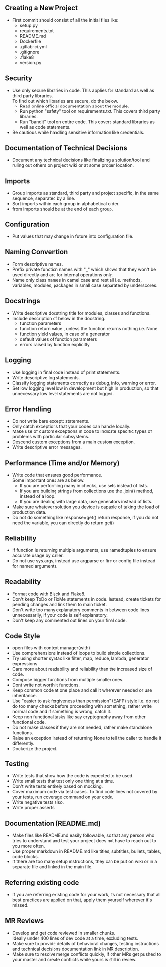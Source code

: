 ## Creating a New Project
- First commit should consist of all the initial files like:
    - setup.py
    - requirements.txt
    - README.md
    - Dockerfile
    - .gitlab-ci.yml
    - .gitignore
    - .flake8
    - version.py

## Security
- Use only secure libraries in code. This applies for standard as well as third party libraries.  
To find out which libraries are secure, do the below.
    - Read online official documentation about the module.
    - Run python "safety" tool on requirements.txt. This covers third party libraries.
    - Run "bandit" tool on entire code. This covers standard libraries as well as code statements.
- Be cautious while handling sensitive information like credentials.

## Documentation of Technical Decisions
- Document any technical decisions like finalizing a solution/tool and ruling out others on project wiki or at some proper location.

## Imports
- Group imports as standard, third party and project specific, in the same sequence, separated by a line.
- Sort imports within each group in alphabetical order.
- from imports should be at the end of each group.

## Configuration
- Put values that may change in future into configuration file.

## Naming Convention
- Form descriptive names.
- Prefix private function names with "_" which shows that they won't be used directly and are for internal operations only.
- Name only class names in camel case and rest all i.e. methods, variables, modules, packages in small case separated by underscores.

## Docstrings
- Write descriptive docstring title for modules, classes and functions.
- Include description of below in the docstring.
    - function parameters
    - function return value , unless the function returns nothing i.e. None
    - function yield values, in case of a generator
    - default values of function parameters
    - errors raised by function explicitly

## Logging
- Use logging in final code instead of print statements.
- Write descriptive log statements.
- Classify logging statements correctly as debug, info, warning or error.
- Set low logging level low in development but high in production, so that unnecessary low level statements are not logged.

## Error Handling
- Do not write bare except: statements.
- Only catch exceptions that your codes can handle locally.
- Make use of custom exceptions in code to indicate specific types of problems with particular subsystems.
- Descend custom exceptions from a main custom exception.
- Write descriptive error messages.

## Performance (Time and/or Memory)
- Write code that ensures good performance.  
Some important ones are as below.
    - If you are performing many in checks, use sets instead of lists.
    - If you are building strings from collections use the .join() method, instead of a loop.
    - If you are dealing with large data, use generators instead of lists.
- Make sure whatever solution you device is capable of taking the load of production data.  
- Do not do something like response=get() return response, if you do not need the variable, you can directly do return get()

## Reliability
- If function is returning multiple arguments, use namedtuples to ensure accurate usage by caller.
- Do not use sys.argv, instead use argparse or fire or config file instead for named arguments.

## Readability
- Format code with Black and Flake8.
- Don't keep ToDo or FixMe statements in code. Instead, create tickets for pending changes and link them to main ticket.
- Don't write too many explanatory comments in between code lines unnecessarily, if your code is self explanatory.
- Don't keep any commented out lines on your final code.

## Code Style
- open files with context manager(with)
- Use comprehensions instead of loops to build simple collections.
- Try using shorter syntax like filter, map, reduce, lambda, generator expressions
- Care more about readability and reliability than the increased size of code.
- Compose bigger functions from multiple smaller ones.
- Dont write not worth it functions.
- Keep common code at one place and call it wherever needed or use inheritance.
- Use "easier to ask forgiveness than permission" (EAFP) style i.e. do not do too many checks before proceeding with something, rather write normal code and if something is wrong, catch it.
- Keep non functional tasks like say cryptography away from other functional code.
- Do not make classes if they are not needed, rather make standalone functions.
- Raise an exception instead of returning None to tell the caller to handle it differently.
- Dockerize the project.

## Testing
- Write tests that show how the code is expected to be used.
- Write small tests that test only one thing at a time.
- Don't write tests entirely based on mocking.
- Cover maximum code via test cases.
To find code lines not covered by your tests, run coverage command on your code.
- Write negative tests also.
- Write proper asserts. 

## Documentation (README.md)
- Make files like README.md easily followable, so that any person who tries to understand and test your project does not have to reach out to you more often. 
- Use proper markdown in README.md like titles, subtitles, bullets, tables, code blocks.  
- If there are too many setup instructions, they can be put on wiki or in a separate file and linked in the main file.  

## Referring existing code
- If you are referring existing code for your work, its not necessary that all best practices are applied on that, apply them yourself wherever it's missed.

## MR Reviews
- Develop and get code reviewed in smaller chunks.  
Ideally under 400 lines of dev code at a time, excluding tests.
- Make sure to provide details of behavioral changes, testing instructions and technical decisions documentation link in MR description.
- Make sure to resolve merge conflicts quickly, if other MRs get pushed to your master and create conflicts while yours is still in review.  
